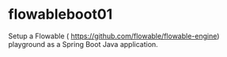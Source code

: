 # flowableboot01
Setup a Flowable ( https://github.com/flowable/flowable-engine) playground as a Spring Boot Java application.
